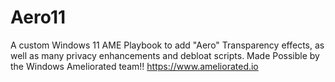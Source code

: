 # Aero11
A custom Windows 11 AME Playbook to add "Aero" Transparency effects, as well as many privacy enhancements and debloat scripts.
Made Possible by the Windows Ameliorated team!!
https://www.ameliorated.io
